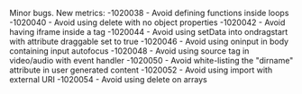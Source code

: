 Minor bugs.
New metrics:
-1020038 - Avoid defining functions inside loops
-1020040 - Avoid using delete with no object properties
-1020042 - Avoid having iframe inside a tag
-1020044 - Avoid using setData into ondragstart with attribute draggable set to true
-1020046 - Avoid using oninput in body containing input autofocus
-1020048 - Avoid using source tag in video/audio with event handler
-1020050 - Avoid white-listing the "dirname" attribute in user generated content
-1020052 - Avoid using import with external URI
-1020054 - Avoid using delete on arrays